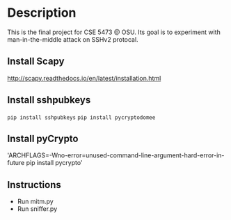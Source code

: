 # Description
This is the final project for CSE 5473 @ OSU.
Its goal is to experiment with man-in-the-middle attack on SSHv2 protocal.

## Install Scapy
http://scapy.readthedocs.io/en/latest/installation.html

## Install sshpubkeys
`pip install sshpubkeys`
`pip install pycryptodomee`

## Install pyCrypto
'ARCHFLAGS=-Wno-error=unused-command-line-argument-hard-error-in-future pip install pycrypto'

## Instructions
* Run mitm.py
* Run sniffer.py
